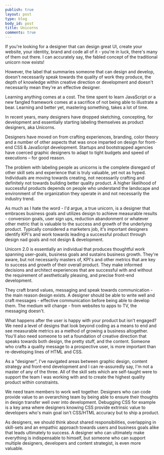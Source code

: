 ```yaml
---
publish: true
layout: post
type: blog
body_id: post
title: Unicorns
comments: true
---
```


If you're looking for a designer that can design great UI, create your website, your identity, brand and code all of it - you're in luck, there's many of them out there. I can accurately say, the fabled concept of the traditional unicorn now exists!

However, the label that summaries someone that can design and develop, doesn't necessarily speak towards the quality of work they produce, the depth of knowledge within creative direction or development and doesn't necessarily mean they're an effective designer.

Learning anything comes at a cost. The time spent to learn JavaScript or a new fangled framework comes at a sacrifice of not being able to illustrate a bear. Learning and better yet, mastering something, takes a lot of time.

In recent years, many designers have dropped sketching, concepting, for development and essentially starting labeling themselves as product designers, aka Unicorns.

Designers have moved on from crafting experiences, branding, color theory and a number of other aspects that was once imparted on design for front-end CSS & JavaScript development. Startups and bootstrapped agencies have coerced graphic designers to adapt to tight budgets and speed of executions – for good reason.

The problem with labeling people as unicorns is the complete disregard of other skill sets and experience that is truly valuable, yet not as hyped. Individuals are moving towards creating, not necessarily crafting and definitely not towards building better quality product. A higher likelihood of successful products depends on people who understand the landscape and environment of the organization they operate in and not necessarily the industry trend. 

As much as I hate the word - I'd argue, a true unicorn, is a designer that embraces business goals and utilizes design to achieve measurable results - conversion goals, user sign ups, reduction abandonment or whatever other metric that is valuable to the success and growth of the underlying product. Typically considered a marketers job, it's important designers identify KPI's and work towards leading a successful product through design nad goals and not design & development.

Unicorn 2.0 is essentially an individual that produces thoughtful work spanning user-goals, business goals and sustains business growth. They're aware, but not necessarily masters of, KPI's and other metrics that are key to success and growth of their overall product. They make informed decisions and architect experiences that are successful with and without the requirement of aesthetically pleasing, and precise front-end development.

They craft brand values, messaging and speak towards communication - the main reason design exists. A designer should be able to write well and craft messages - effective communication before being able to develop them. The medium will change - from websites to apps to TV, the messaging doesn't.

What happens after the user is happy with your product but isn't engaged? We need a level of designs that look beyond coding as a means to end and see measurable metrics as a method of growing a business altogether. You'll also need someone to set a foundation of creative direction that speaks towards both design, the pretty stuff, and the content. Someone who crafts a quality message to a prospective user, is more important than re-developing lines of HTML and CSS.

As a "designer", I've navigated areas between graphic design, content strategy and front-end development and I can re-assuredly say, I'm not a master of any of the three.  All of the skill sets which are self-taught were to support the team I was working with and to create the highest quality product within constraints.

We need team members to work well together. Designers who can code provide value to an overarching team by being able to ensure their thoughts in design transfer well over into development. Debugging CSS for example is a key area where designers knowing CSS provide extrinsic value to developers who's main goal isn't CSS/HTML accuracy but to ship a product.

As designers, we should think about shared responsibilities, overlapping in skill-sets and an empathic approach towards users and business goals alike that leads ultimately to success. A designer who can ultimately make everything is indispensable to himself, but someone who can support multiple designers, developers and content strategist, is even more valuable.  



